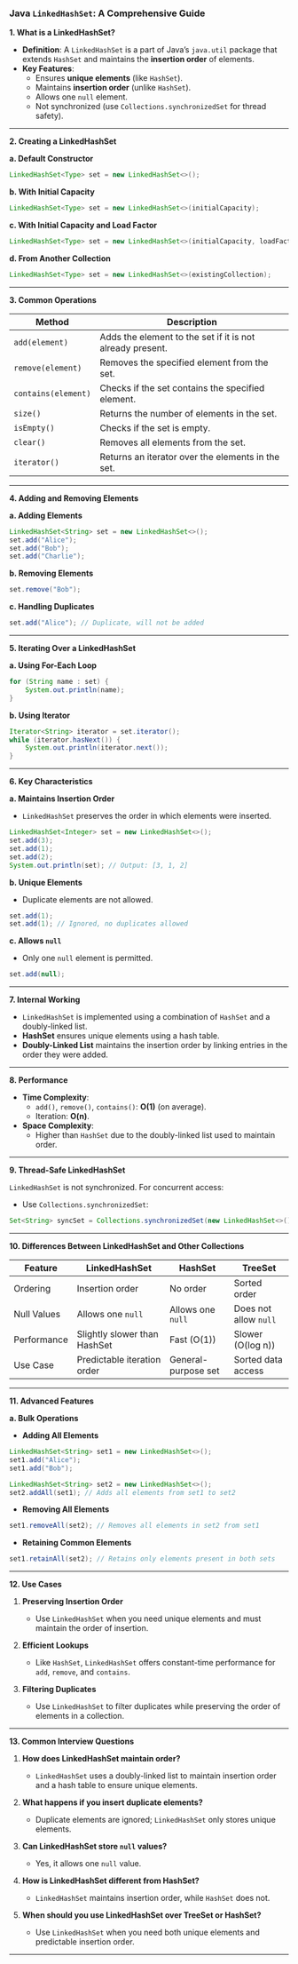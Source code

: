 ### Java `LinkedHashSet`: A Comprehensive Guide

**1. What is a LinkedHashSet?**

- **Definition**: A `LinkedHashSet` is a part of Java’s `java.util` package that extends `HashSet` and maintains the **insertion order** of elements.
- **Key Features**:
    - Ensures **unique elements** (like `HashSet`).
    - Maintains **insertion order** (unlike `HashSet`).
    - Allows one `null` element.
    - Not synchronized (use `Collections.synchronizedSet` for thread safety).

---

**2. Creating a LinkedHashSet**

**a. Default Constructor**

```java
LinkedHashSet<Type> set = new LinkedHashSet<>();
```

**b. With Initial Capacity**

```java
LinkedHashSet<Type> set = new LinkedHashSet<>(initialCapacity);
```

**c. With Initial Capacity and Load Factor**

```java
LinkedHashSet<Type> set = new LinkedHashSet<>(initialCapacity, loadFactor);
```

**d. From Another Collection**

```java
LinkedHashSet<Type> set = new LinkedHashSet<>(existingCollection);
```

---

**3. Common Operations**

|Method|Description|
|---|---|
|`add(element)`|Adds the element to the set if it is not already present.|
|`remove(element)`|Removes the specified element from the set.|
|`contains(element)`|Checks if the set contains the specified element.|
|`size()`|Returns the number of elements in the set.|
|`isEmpty()`|Checks if the set is empty.|
|`clear()`|Removes all elements from the set.|
|`iterator()`|Returns an iterator over the elements in the set.|

---

**4. Adding and Removing Elements**

**a. Adding Elements**

```java
LinkedHashSet<String> set = new LinkedHashSet<>();
set.add("Alice");
set.add("Bob");
set.add("Charlie");
```

**b. Removing Elements**

```java
set.remove("Bob");
```

**c. Handling Duplicates**

```java
set.add("Alice"); // Duplicate, will not be added
```

---

**5. Iterating Over a LinkedHashSet**

**a. Using For-Each Loop**

```java
for (String name : set) {
    System.out.println(name);
}
```

**b. Using Iterator**

```java
Iterator<String> iterator = set.iterator();
while (iterator.hasNext()) {
    System.out.println(iterator.next());
}
```

---

**6. Key Characteristics**

**a. Maintains Insertion Order**

- `LinkedHashSet` preserves the order in which elements were inserted.

```java
LinkedHashSet<Integer> set = new LinkedHashSet<>();
set.add(3);
set.add(1);
set.add(2);
System.out.println(set); // Output: [3, 1, 2]
```

**b. Unique Elements**

- Duplicate elements are not allowed.

```java
set.add(1);
set.add(1); // Ignored, no duplicates allowed
```

**c. Allows `null`**

- Only one `null` element is permitted.

```java
set.add(null);
```

---

**7. Internal Working**

- `LinkedHashSet` is implemented using a combination of `HashSet` and a doubly-linked list.
- **HashSet** ensures unique elements using a hash table.
- **Doubly-Linked List** maintains the insertion order by linking entries in the order they were added.

---

**8. Performance**

- **Time Complexity**:
    - `add()`, `remove()`, `contains()`: **O(1)** (on average).
    - Iteration: **O(n)**.
- **Space Complexity**:
    - Higher than `HashSet` due to the doubly-linked list used to maintain order.

---

**9. Thread-Safe LinkedHashSet**

`LinkedHashSet` is not synchronized. For concurrent access:

- Use `Collections.synchronizedSet`:

```java
Set<String> syncSet = Collections.synchronizedSet(new LinkedHashSet<>());
```

---

**10. Differences Between LinkedHashSet and Other Collections**

|Feature|LinkedHashSet|HashSet|TreeSet|
|---|---|---|---|
|Ordering|Insertion order|No order|Sorted order|
|Null Values|Allows one `null`|Allows one `null`|Does not allow `null`|
|Performance|Slightly slower than HashSet|Fast (O(1))|Slower (O(log n))|
|Use Case|Predictable iteration order|General-purpose set|Sorted data access|

---

**11. Advanced Features**

**a. Bulk Operations**

- **Adding All Elements**

```java
LinkedHashSet<String> set1 = new LinkedHashSet<>();
set1.add("Alice");
set1.add("Bob");

LinkedHashSet<String> set2 = new LinkedHashSet<>();
set2.addAll(set1); // Adds all elements from set1 to set2
```

- **Removing All Elements**

```java
set1.removeAll(set2); // Removes all elements in set2 from set1
```

- **Retaining Common Elements**

```java
set1.retainAll(set2); // Retains only elements present in both sets
```

---

**12. Use Cases**

1. **Preserving Insertion Order**
    
    - Use `LinkedHashSet` when you need unique elements and must maintain the order of insertion.
2. **Efficient Lookups**
    
    - Like `HashSet`, `LinkedHashSet` offers constant-time performance for `add`, `remove`, and `contains`.
3. **Filtering Duplicates**
    
    - Use `LinkedHashSet` to filter duplicates while preserving the order of elements in a collection.

---

**13. Common Interview Questions**

1. **How does LinkedHashSet maintain order?**
    
    - `LinkedHashSet` uses a doubly-linked list to maintain insertion order and a hash table to ensure unique elements.
2. **What happens if you insert duplicate elements?**
    
    - Duplicate elements are ignored; `LinkedHashSet` only stores unique elements.
3. **Can LinkedHashSet store `null` values?**
    
    - Yes, it allows one `null` value.
4. **How is LinkedHashSet different from HashSet?**
    
    - `LinkedHashSet` maintains insertion order, while `HashSet` does not.
5. **When should you use LinkedHashSet over TreeSet or HashSet?**
    
    - Use `LinkedHashSet` when you need both unique elements and predictable insertion order.

---